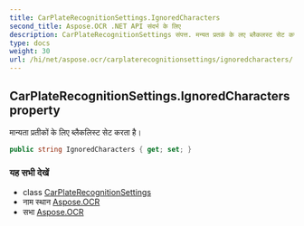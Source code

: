 ```yaml
---
title: CarPlateRecognitionSettings.IgnoredCharacters
second_title: Aspose.OCR .NET API संदर्भ के लिए
description: CarPlateRecognitionSettings संपत्त. मन्यत प्रतकं के लए ब्लैकलस्ट सेट करत है
type: docs
weight: 30
url: /hi/net/aspose.ocr/carplaterecognitionsettings/ignoredcharacters/
---
```

## CarPlateRecognitionSettings.IgnoredCharacters property

मान्यता प्रतीकों के लिए ब्लैकलिस्ट सेट करता है।

```csharp
public string IgnoredCharacters { get; set; }
```

### यह सभी देखें

* class [CarPlateRecognitionSettings](../)
* नाम स्थान [Aspose.OCR](../../carplaterecognitionsettings/)
* सभा [Aspose.OCR](../../../)


